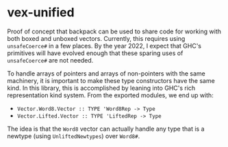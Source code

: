 # vex-unified

Proof of concept that backpack can be used to share code for working
with both boxed and unboxed vectors. Currently, this requires using
`unsafeCoerce#` in a few places. By the year 2022, I expect that GHC's
primitives will have evolved enough that these sparing uses of
`unsafeCoerce#` are not needed. 

To handle arrays of pointers and arrays of non-pointers with the same
machinery, it is important to make these type constructors have the
same kind. In this library, this is accomplished by leaning into GHC's
rich representation kind system. From the exported modules, we end up
with:

* `Vector.Word8.Vector :: TYPE 'Word8Rep -> Type`
* `Vector.Lifted.Vector :: TYPE 'LiftedRep -> Type`

The idea is that the `Word8` vector can actually handle any type that
is a newtype (using `UnliftedNewtypes`) over `Word8#`.
